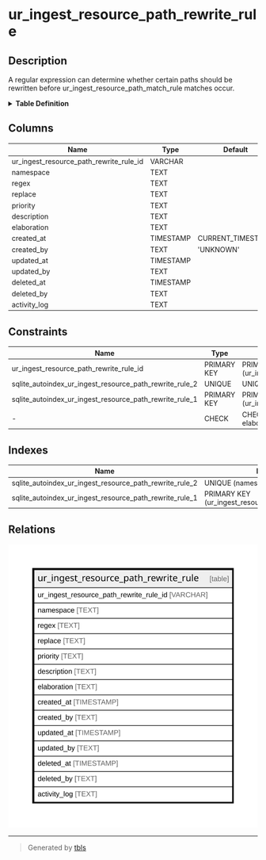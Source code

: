 # ur_ingest_resource_path_rewrite_rule

## Description

A regular expression can determine whether certain paths should be  
rewritten before ur_ingest_resource_path_match_rule matches occur.

<details>
<summary><strong>Table Definition</strong></summary>

```sql
CREATE TABLE "ur_ingest_resource_path_rewrite_rule" (
    "ur_ingest_resource_path_rewrite_rule_id" VARCHAR PRIMARY KEY NOT NULL,
    "namespace" TEXT NOT NULL,
    "regex" TEXT NOT NULL,
    "replace" TEXT NOT NULL,
    "priority" TEXT,
    "description" TEXT,
    "elaboration" TEXT CHECK(json_valid(elaboration) OR elaboration IS NULL),
    "created_at" TIMESTAMP DEFAULT CURRENT_TIMESTAMP,
    "created_by" TEXT DEFAULT 'UNKNOWN',
    "updated_at" TIMESTAMP,
    "updated_by" TEXT,
    "deleted_at" TIMESTAMP,
    "deleted_by" TEXT,
    "activity_log" TEXT,
    UNIQUE("namespace", "regex", "replace")
)
```

</details>

## Columns

| Name                                    | Type      | Default           | Nullable | Comment                                                 |
| --------------------------------------- | --------- | ----------------- | -------- | ------------------------------------------------------- |
| ur_ingest_resource_path_rewrite_rule_id | VARCHAR   |                   | false    | {"isSqlDomainZodDescrMeta":true,"isVarChar":true}       |
| namespace                               | TEXT      |                   | false    |                                                         |
| regex                                   | TEXT      |                   | false    |                                                         |
| replace                                 | TEXT      |                   | false    |                                                         |
| priority                                | TEXT      |                   | true     |                                                         |
| description                             | TEXT      |                   | true     |                                                         |
| elaboration                             | TEXT      |                   | true     | {"isSqlDomainZodDescrMeta":true,"isJsonText":true}      |
| created_at                              | TIMESTAMP | CURRENT_TIMESTAMP | true     |                                                         |
| created_by                              | TEXT      | 'UNKNOWN'         | true     |                                                         |
| updated_at                              | TIMESTAMP |                   | true     |                                                         |
| updated_by                              | TEXT      |                   | true     |                                                         |
| deleted_at                              | TIMESTAMP |                   | true     |                                                         |
| deleted_by                              | TEXT      |                   | true     |                                                         |
| activity_log                            | TEXT      |                   | true     | {"isSqlDomainZodDescrMeta":true,"isJsonSqlDomain":true} |

## Constraints

| Name                                                    | Type        | Definition                                            |
| ------------------------------------------------------- | ----------- | ----------------------------------------------------- |
| ur_ingest_resource_path_rewrite_rule_id                 | PRIMARY KEY | PRIMARY KEY (ur_ingest_resource_path_rewrite_rule_id) |
| sqlite_autoindex_ur_ingest_resource_path_rewrite_rule_2 | UNIQUE      | UNIQUE (namespace, regex, replace)                    |
| sqlite_autoindex_ur_ingest_resource_path_rewrite_rule_1 | PRIMARY KEY | PRIMARY KEY (ur_ingest_resource_path_rewrite_rule_id) |
| -                                                       | CHECK       | CHECK(json_valid(elaboration) OR elaboration IS NULL) |

## Indexes

| Name                                                    | Definition                                            |
| ------------------------------------------------------- | ----------------------------------------------------- |
| sqlite_autoindex_ur_ingest_resource_path_rewrite_rule_2 | UNIQUE (namespace, regex, replace)                    |
| sqlite_autoindex_ur_ingest_resource_path_rewrite_rule_1 | PRIMARY KEY (ur_ingest_resource_path_rewrite_rule_id) |

## Relations

![er](ur_ingest_resource_path_rewrite_rule.svg)

---

> Generated by [tbls](https://github.com/k1LoW/tbls)
